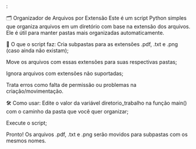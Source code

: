 :

🗂️ Organizador de Arquivos por Extensão
Este é um script Python simples que organiza arquivos em um diretório com base na extensão dos arquivos. Ele é útil para manter pastas mais organizadas automaticamente.

🚀 O que o script faz:
Cria subpastas para as extensões .pdf, .txt e .png (caso ainda não existam);

Move os arquivos com essas extensões para suas respectivas pastas;

Ignora arquivos com extensões não suportadas;

Trata erros como falta de permissão ou problemas na criação/movimentação.

🛠️ Como usar:
Edite o valor da variável diretorio_trabalho na função main() com o caminho da pasta que você quer organizar;

Execute o script;

Pronto! Os arquivos .pdf, .txt e .png serão movidos para subpastas com os mesmos nomes.


 
